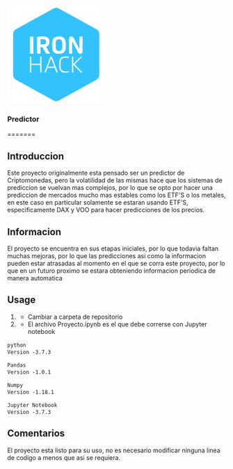 

![](images/ironhac.png)
### Predictor
=======
## Introduccion
Este proyecto originalmente esta pensado ser un predictor de Criptomonedas, pero la volatilidad de las mismas hace que los sistemas de prediccion se vuelvan mas complejos, por lo que se opto por hacer una prediccion de mercados mucho mas estables como los ETF'S o los metales, en este caso en particular solamente se estaran usando ETF'S, especificamente DAX y VOO para hacer predicciones de los precios.

## Informacion
El proyecto se encuentra en sus etapas iniciales, por lo que todavia faltan muchas mejoras, por lo que las predicciones asi como la informacion pueden estar atrasadas al momento en el que se corra este proyecto, por lo que en un futuro proximo se estara obteniendo informacion periodica de manera automatica


## Usage

1. - Cambiar a carpeta de repositorio
2. - El archivo Proyecto.ipynb es el que debe correrse con Jupyter notebook
```
python
Version -3.7.3
```
```
Pandas
Version -1.0.1
```
```
Numpy
Version -1.18.1
```
```
Jupyter Notebook
Version -3.7.3
```
## Comentarios
El proyecto esta listo para su uso, no es necesario modificar ninguna linea de codigo a menos que asi se requiera.


